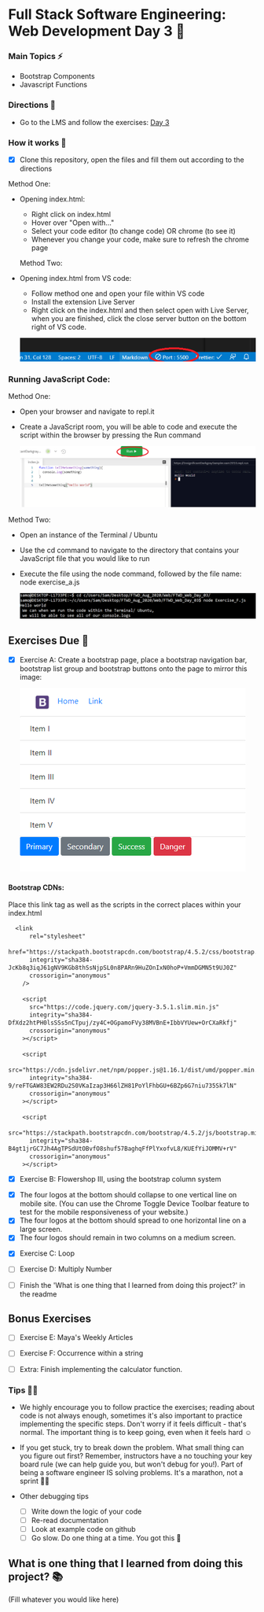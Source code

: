# Full Stack Software Engineering: Web Development Day 3 :rocket:

### Main Topics :zap:

- Bootstrap Components
- Javascript Functions

### Directions :flashlight:

- Go to the LMS and follow the exercises:
  [Day 3](https://xccelerate.talentlms.com/unit/view/id:2573)

### How it works :open_book:

- [X] Clone this repository, open the files and fill them out according to the directions

Method One:

- Opening index.html:

  - Right click on index.html
  - Hover over "Open with..."
  - Select your code editor (to change code) OR chrome (to see it)
  - Whenever you change your code, make sure to refresh the chrome page

  Method Two:

- Opening index.html from VS code:

  - Follow method one and open your file within VS code
  - Install the extension Live Server
  - Right click on the index.html and then select open with Live Server, when you are finished, click the close server button on the bottom right of VS code.

  ![Live Server button](assets/Liveserver.png)

### Running JavaScript Code:

Method One:

- Open your browser and navigate to repl.it
- Create a JavaScript room, you will be able to code and execute the script within the browser by pressing the Run command

  ![Repl.it Room](assets/replitRunningJS.png)

Method Two:

- Open an instance of the Terminal / Ubuntu
- Use the cd command to navigate to the directory that contains your JavaScript file that you would like to run
- Execute the file using the node command, followed by the file name: node exercise_a.js

  ![Running JavaScript](assets/runningNodeCodeCLI.png)

## Exercises Due :athletic_shoe:

- [X] Exercise A: Create a bootstrap page, place a bootstrap navigation bar, bootstrap list group and bootstrap buttons onto the page to mirror this image:

  ![Bootstrap Image](assets/bootstrapDemo.png)

#### Bootstrap CDNs:

Place this link tag as well as the scripts in the correct places within your index.html

```
  <link
      rel="stylesheet"
      href="https://stackpath.bootstrapcdn.com/bootstrap/4.5.2/css/bootstrap.min.css"
      integrity="sha384-JcKb8q3iqJ61gNV9KGb8thSsNjpSL0n8PARn9HuZOnIxN0hoP+VmmDGMN5t9UJ0Z"
      crossorigin="anonymous"
    />

    <script
      src="https://code.jquery.com/jquery-3.5.1.slim.min.js"
      integrity="sha384-DfXdz2htPH0lsSSs5nCTpuj/zy4C+OGpamoFVy38MVBnE+IbbVYUew+OrCXaRkfj"
      crossorigin="anonymous"
    ></script>

    <script
      src="https://cdn.jsdelivr.net/npm/popper.js@1.16.1/dist/umd/popper.min.js"
      integrity="sha384-9/reFTGAW83EW2RDu2S0VKaIzap3H66lZH81PoYlFhbGU+6BZp6G7niu735Sk7lN"
      crossorigin="anonymous"
    ></script>

    <script
      src="https://stackpath.bootstrapcdn.com/bootstrap/4.5.2/js/bootstrap.min.js"
      integrity="sha384-B4gt1jrGC7Jh4AgTPSdUtOBvfO8shuf57BaghqFfPlYxofvL8/KUEfYiJOMMV+rV"
      crossorigin="anonymous"
    ></script>

```

- [X] Exercise B: Flowershop III, using the bootstrap column system

* [X] The four logos at the bottom should collapse to one vertical line on mobile site. (You can use the Chrome Toggle Device Toolbar feature to test for the mobile responsiveness of your website.)
* [X] The four logos at the bottom should spread to one horizontal line on a large screen.
* [X] The four logos should remain in two columns on a medium screen.

- [X] Exercise C: Loop

- [ ] Exercise D: Multiply Number

- [ ] Finish the 'What is one thing that I learned from doing this project?' in the readme

## Bonus Exercises

- [ ] Exercise E: Maya's Weekly Articles

- [ ] Exercise F: Occurrence within a string

- [ ] Extra: Finish implementing the calculator function.

### Tips :tipping_hand_woman:

- We highly encourage you to follow practice the exercises; reading about code is not always enough, sometimes it's also important to practice implementing the specific steps. Don't worry if it feels difficult - that's normal. The important thing is to keep going, even when it feels hard :relaxed:

- If you get stuck, try to break down the problem. What small thing can you figure out first? Remember, instructors have a no touching your key board rule (we can help guide you, but won't debug for you!). Part of being a software engineer IS solving problems. It's a marathon, not a sprint :running_woman:

- Other debugging tips
  - [ ] Write down the logic of your code
  - [ ] Re-read documentation
  - [ ] Look at example code on github
  - [ ] Go slow. Do one thing at a time. You got this :muscle:

## What is one thing that I learned from doing this project? :books:

(Fill whatever you would like here)
